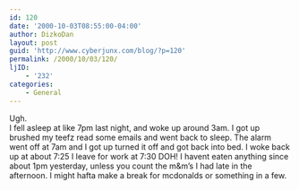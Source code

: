 ```yaml
---
id: 120
date: '2000-10-03T08:55:00-04:00'
author: DizkoDan
layout: post
guid: 'http://www.cyberjunx.com/blog/?p=120'
permalink: /2000/10/03/120/
ljID:
    - '232'
categories:
    - General
---
```


Ugh.  
I fell asleep at like 7pm last night, and woke up around 3am. I got up brushed my teefz read some emails and went back to sleep. The alarm went off at 7am and I got up turned it off and got back into bed. I woke back up at about 7:25 I leave for work at 7:30 DOH! I havent eaten anything since about 1pm yesterday, unless you count the m&amp;m’s I had late in the afternoon. I might hafta make a break for mcdonalds or something in a few.